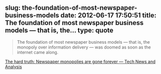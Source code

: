 slug: the-foundation-of-most-newspaper-business-models
date: 2012-06-17 17:50:51
title: The foundation of most newspaper business models — that is, the...
type: quote
---

> The foundation of most newspaper business models — that is, the monopoly over information delivery — was doomed as soon as the internet came along.

[The hard truth: Newspaper monopolies are gone forever — Tech News and Analysis](http://gigaom.com/2012/06/15/the-hard-truth-newspaper-monopolies-are-gone-forever/)
